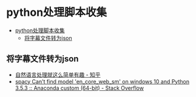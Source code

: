 # python处理脚本收集

<!--ts-->
* [python处理脚本收集](#python处理脚本收集)
   * [将字幕文件转为json](#将字幕文件转为json)

<!-- Created by https://github.com/ekalinin/github-markdown-toc -->
<!-- Added by: runner, at: Wed Aug 31 09:04:04 UTC 2022 -->

<!--te-->

## 将字幕文件转为json

- [自然语言处理就这么简单有趣 - 知乎](https://zhuanlan.zhihu.com/p/63110761)
- [spacy Can't find model 'en_core_web_sm' on windows 10 and Python 3.5.3 :: Anaconda custom (64-bit) - Stack Overflow](https://stackoverflow.com/questions/54334304/spacy-cant-find-model-en-core-web-sm-on-windows-10-and-python-3-5-3-anacon)